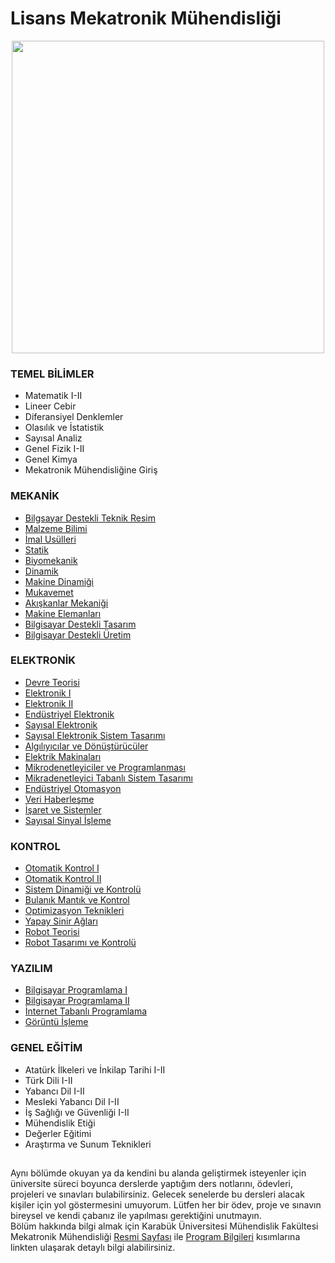 # Lisans Mekatronik Mühendisliği

<p align="center">
  <img src="https://user-images.githubusercontent.com/64609951/196032304-f05d4fd2-64cf-4d79-88f0-598920cfa12b.png" width="500"> 
</p>

### TEMEL BİLİMLER
- Matematik I-II
- Lineer Cebir
- Diferansiyel Denklemler
- Olasılık ve İstatistik
- Sayısal Analiz
- Genel Fizik I-II
- Genel Kimya
- Mekatronik Mühendisliğine Giriş

### MEKANİK
- [Bilgsayar Destekli Teknik Resim](https://github.com/cengizhantopcu53/lisans_mekatronik_muhendisligi/tree/main/Mekanik/Bilgisayar%20Destekli%20Teknik%20Resim)
- [Malzeme Bilimi](https://github.com/cengizhantopcu53/lisans_mekatronik_muhendisligi/tree/main/Mekanik/Malzeme%20Bilimi)
- [İmal Usülleri](https://github.com/cengizhantopcu53/lisans_mekatronik_muhendisligi/tree/main/Mekanik/%C4%B0mal%20Us%C3%BClleri)
- [Statik](https://github.com/cengizhantopcu53/lisans_mekatronik_muhendisligi/tree/main/Mekanik/Statik)
- [Biyomekanik](https://github.com/cengizhantopcu53/lisans_mekatronik_muhendisligi/tree/main/Mekanik/Biyomekanik)
- [Dinamik](https://github.com/cengizhantopcu53/lisans_mekatronik_muhendisligi/tree/main/Mekanik/Dinamik)
- [Makine Dinamiği](https://github.com/cengizhantopcu53/lisans_mekatronik_muhendisligi/tree/main/Mekanik/Makine%20Dinami%C4%9Fi)
- [Mukavemet](https://github.com/cengizhantopcu53/lisans_mekatronik_muhendisligi/tree/main/Mekanik/Mukavemet)
- [Akışkanlar Mekaniği](https://github.com/cengizhantopcu53/lisans_mekatronik_muhendisligi/tree/main/Mekanik/Ak%C4%B1%C5%9Fkanlar%20Mekani%C4%9Fi)
- [Makine Elemanları](https://github.com/cengizhantopcu53/lisans_mekatronik_muhendisligi/tree/main/Mekanik/Makine%20Elemanlar%C4%B1)
- [Bilgisayar Destekli Tasarım](https://github.com/cengizhantopcu53/lisans_mekatronik_muhendisligi/tree/main/Mekanik/Bilgisayar%20Destekli%20Tasar%C4%B1m/%C3%96devler-2019)
- [Bilgisayar Destekli Üretim](https://github.com/cengizhantopcu53/lisans_mekatronik_muhendisligi/tree/main/Mekanik/Bilgisayar%20Destekli%20%C3%9Cretim)

### ELEKTRONİK
- [Devre Teorisi](https://github.com/cengizhantopcu53/lisans_mekatronik_muhendisligi/tree/main/Elektronik/Devre%20Teorisi)
- [Elektronik I](https://github.com/cengizhantopcu53/lisans_mekatronik_muhendisligi/tree/main/Elektronik/Elektronik%20I)
- [Elektronik II](https://github.com/cengizhantopcu53/lisans_mekatronik_muhendisligi/tree/main/Elektronik/Elektronik%20II)
- [Endüstriyel Elektronik](https://github.com/cengizhantopcu53/lisans_mekatronik_muhendisligi/tree/main/Elektronik/End%C3%BCstriyel%20Elektronik)
- [Sayısal Elektronik](https://github.com/cengizhantopcu53/lisans_mekatronik_muhendisligi/tree/main/Elektronik/Say%C4%B1sal%20Elektronik)
- [Sayısal Elektronik Sistem Tasarımı](https://github.com/cengizhantopcu53/lisans_mekatronik_muhendisligi/tree/main/Elektronik/Say%C4%B1sal%20Elektronik%20Sistem%20Tasar%C4%B1m%C4%B1)
- [Algılıyıcılar ve Dönüştürücüler](https://github.com/cengizhantopcu53/lisans_mekatronik_muhendisligi/tree/main/Elektronik/Alg%C4%B1lay%C4%B1c%C4%B1lar%20ve%20D%C3%B6n%C3%BC%C5%9Ft%C3%BCr%C3%BCc%C3%BCler/S%C4%B1navlar)
- [Elektrik Makinaları](https://github.com/cengizhantopcu53/lisans_mekatronik_muhendisligi/tree/main/Elektronik/Elektrik%20Makinalar%C4%B1)
- [Mikrodenetleyiciler ve Programlanması](https://github.com/cengizhantopcu53/lisans_mekatronik_muhendisligi/tree/main/Elektronik/Mikrodenetleyiciler%20ve%20Programlanmas%C4%B1)
- [Mikradenetleyici Tabanlı Sistem Tasarımı](https://github.com/cengizhantopcu53/lisans_mekatronik_muhendisligi/tree/main/Elektronik/Mikrodenetleyici%20Tabanl%C4%B1%20Sistem%20Tasar%C4%B1m%C4%B1)
- [Endüstriyel Otomasyon](https://github.com/cengizhantopcu53/lisans_mekatronik_muhendisligi/tree/main/Elektronik/End%C3%BCstriyel%20Otomasyon)
- [Veri Haberleşme](https://github.com/cengizhantopcu53/lisans_mekatronik_muhendisligi/tree/main/Elektronik/Veri%20Haberle%C5%9Fme)
- [İşaret ve Sistemler](https://github.com/cengizhantopcu53/lisans_mekatronik_muhendisligi/tree/main/Elektronik/%C4%B0%C5%9Faret%20ve%20Sistemler)
- [Sayısal Sinyal İşleme](https://github.com/cengizhantopcu53/lisans_mekatronik_muhendisligi/tree/main/Elektronik/Say%C4%B1sal%20Sinyal%20%C4%B0%C5%9Fleme/Ders%20Notlar%C4%B1-2021)

### KONTROL
- [Otomatik Kontrol I](https://github.com/cengizhantopcu53/lisans_mekatronik_muhendisligi/tree/main/Kontrol/Otomatik%20Kontrol%20I)
- [Otomatik Kontrol II](https://github.com/cengizhantopcu53/lisans_mekatronik_muhendisligi/tree/main/Kontrol/Otomatik%20Kontrol%20II)
- [Sistem Dinamiği ve Kontrolü](https://github.com/cengizhantopcu53/lisans_mekatronik_muhendisligi/tree/main/Kontrol/Sistem%20Dinami%C4%9Fi%20ve%20Kontrol%C3%BC)
- [Bulanık Mantık ve Kontrol](https://github.com/cengizhantopcu53/lisans_mekatronik_muhendisligi/tree/main/Kontrol/Bulan%C4%B1k%20Mant%C4%B1k%20ve%20Kontrol)
- [Optimizasyon Teknikleri](https://github.com/cengizhantopcu53/lisans_mekatronik_muhendisligi/tree/main/Kontrol/Optimizasyon%20Teknikleri)
- [Yapay Sinir Ağları](https://github.com/cengizhantopcu53/lisans_mekatronik_muhendisligi/tree/main/Kontrol/Yapay%20Sinir%20A%C4%9Flar%C4%B1)
- [Robot Teorisi](https://github.com/cengizhantopcu53/lisans_mekatronik_muhendisligi/tree/main/Kontrol/Robot%20Teorisi)
- [Robot Tasarımı ve Kontrolü](https://github.com/cengizhantopcu53/lisans_mekatronik_muhendisligi/tree/main/Kontrol/Robot%20Tasar%C4%B1m%C4%B1%20ve%20Kontrol%C3%BC)

### YAZILIM
- [Bilgisayar Programlama I](https://github.com/cengizhantopcu53/lisans_mekatronik_muhendisligi/tree/main/Yazılım/Bilgisayar%20Programlama%20I)
- [Bilgisayar Programlama II](https://github.com/cengizhantopcu53/lisans_mekatronik_muhendisligi/tree/main/Yazılım/Bilgisayar%20Programlama%20II/Ders%20Notlar%C4%B1-2019)
- [İnternet Tabanlı Programlama](https://github.com/cengizhantopcu53/lisans_mekatronik_muhendisligi/tree/main/Yazılım/%C4%B0nternet%20Tabanl%C4%B1%20Programlama)
- [Görüntü İşleme](https://github.com/cengizhantopcu53/lisans_mekatronik_muhendisligi/tree/main/Yazılım/G%C3%B6r%C3%BCnt%C3%BC%20%C4%B0%C5%9Fleme)

### GENEL EĞİTİM
- Atatürk İlkeleri ve İnkilap Tarihi I-II
- Türk Dili I-II
- Yabancı Dil I-II
- Mesleki Yabancı Dil I-II
- İş Sağlığı ve Güvenliği I-II
- Mühendislik Etiği
- Değerler Eğitimi
- Araştırma ve Sunum Teknikleri

##
Aynı bölümde okuyan ya da kendini bu alanda geliştirmek isteyenler için üniversite süreci boyunca derslerde yaptığım ders notlarını, ödevleri, projeleri ve sınavları bulabilirsiniz. Gelecek senelerde bu dersleri alacak kişiler için yol göstermesini umuyorum. Lütfen her bir ödev, proje ve sınavın bireysel ve kendi çabanız ile yapılması gerektiğini unutmayın. 
<br>
Bölüm hakkında bilgi almak için Karabük Üniversitesi Mühendislik Fakültesi Mekatronik Mühendisliği [Resmi Sayfası](https://muh.karabuk.edu.tr/mekatronik) ile [Program Bilgileri](https://obs.karabuk.edu.tr/oibs/bologna/index.aspx?lang=tr&curOp=showPac&curUnit=0200&curSunit=305) kısımlarına linkten ulaşarak detaylı bilgi alabilirsiniz. 
##
